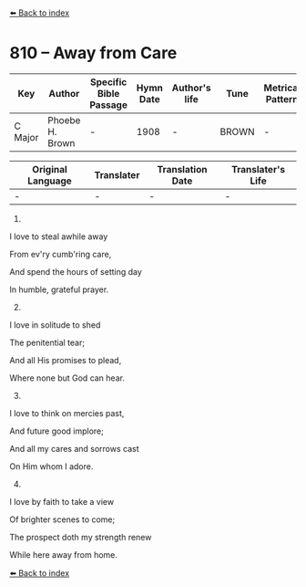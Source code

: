[⬅️ Back to index](../README.md)

# 810 – Away from Care

Key | Author   | Specific Bible Passage     |Hymn Date |Author's life |Tune |Metrical Pattern   |Composer/Source
-- | --------- | ---------------------------|----------|--------------|-----|-------------------|-------------  
C Major |Phoebe H. Brown |- |1908 |- |BROWN |- |W. B. Bradbury

Original Language | Translater | Translation Date   | Translater's Life  
----------------- | --------- | --------------------|-------------     
\- |- |- |-




1.

I love to steal awhile away

From ev'ry cumb'ring care,

And spend the hours of setting day

In humble, grateful prayer.



2.

I love in solitude to shed

The penitential tear;

And all His promises to plead,

Where none but God can hear.



3.

I love to think on mercies past,

And future good implore;

And all my cares and sorrows cast

On Him whom I adore.



4.

I love by faith to take a view

Of brighter scenes to come;

The prospect doth my strength renew

While here away from home.

[⬅️ Back to index](../README.md)
